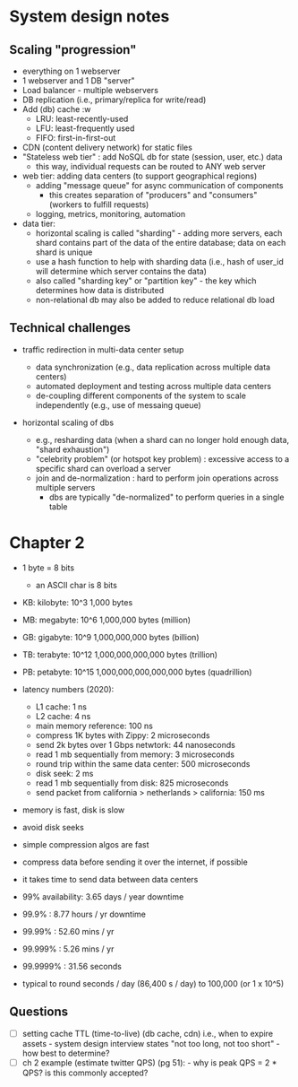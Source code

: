 # System design notes

## Scaling "progression"
- everything on 1 webserver
- 1 webserver and 1 DB "server"
- Load balancer - multiple webservers
- DB replication (i.e., primary/replica for write/read)
- Add (db) cache
:w
  - LRU:  least-recently-used
  - LFU:  least-frequently used
  - FIFO:  first-in-first-out
- CDN (content delivery network) for static files
- "Stateless web tier" : add NoSQL db for state (session, user, etc.) data
    - this way, individual requests can be routed to ANY web server
- web tier:  adding data centers (to support geographical regions)
    - adding "message queue" for async communication of components
        - this creates separation of "producers" and "consumers" (workers to fulfill requests)
    - logging, metrics, monitoring, automation
- data tier:
    - horizontal scaling is called "sharding" - adding more servers, each shard contains part of the data of the entire database; data on each shard is unique
    - use a hash function to help with sharding data (i.e., hash of user_id will determine which server contains the data)
    - also called "sharding key" or "partition key" - the key which determines how data is distributed
    - non-relational db may also be added to reduce relational db load


## Technical challenges
- traffic redirection in multi-data center setup
  - data synchronization (e.g., data replication across multiple data centers)
  - automated deployment and testing across multiple data centers
  - de-coupling different components of the system to scale independently (e.g., use of messaing queue)

- horizontal scaling of dbs
  - e.g., resharding data (when a shard can no longer hold enough data, "shard exhaustion")
  - "celebrity problem" (or hotspot key problem) : excessive access to a specific shard can overload a server
  - join and de-normalization : hard to perform join operations across multiple servers
      - dbs are typically "de-normalized" to perform queries in a single table


# Chapter 2
- 1 byte = 8 bits
  - an ASCII char is 8 bits
- KB:  kilobyte: 10^3                    1,000 bytes
- MB:  megabyte: 10^6                1,000,000 bytes (million)
- GB:  gigabyte: 10^9            1,000,000,000 bytes (billion)
- TB:  terabyte: 10^12       1,000,000,000,000 bytes (trillion)
- PB:  petabyte: 10^15   1,000,000,000,000,000 bytes (quadrillion)


- latency numbers (2020):
  - L1 cache:  1 ns
  - L2 cache:  4 ns
  - main memory reference:  100 ns
  - compress 1K bytes with Zippy: 2 microseconds
  - send 2k bytes over 1 Gbps netwtork:  44 nanoseconds
  - read 1 mb sequentially from memory: 3 microseconds
  - round trip within the same data center: 500 microseconds
  - disk seek: 2 ms
  - read 1 mb sequentially from disk:    825 microseconds
  - send packet from california > netherlands > california: 150 ms

- memory is fast, disk is slow
- avoid disk seeks
- simple compression algos are fast
- compress data before sending it over the internet, if possible
- it takes time to send data between data centers

- 99% availability: 3.65 days / year downtime
- 99.9% : 8.77 hours / yr downtime
- 99.99% : 52.60 mins / yr
- 99.999% : 5.26 mins / yr
- 99.9999% : 31.56 seconds


- typical to round seconds / day (86,400 s / day) to 100,000 (or 1 x 10^5)



## Questions
- [ ] setting cache TTL (time-to-live) (db cache, cdn) i.e., when to expire assets
      - system design interview states "not too long, not too short" - how best to determine?
- [ ] ch 2 example (estimate twitter QPS) (pg 51):
      - why is peak QPS = 2 * QPS?   is this commonly accepted?